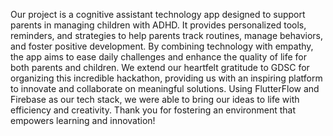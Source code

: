 Our project is a cognitive assistant technology app designed to support parents in managing children with ADHD. It provides personalized tools, reminders, and strategies to help parents track routines, manage behaviors, and foster positive development. By combining technology with empathy, the app aims to ease daily challenges and enhance the quality of life for both parents and children.
We extend our heartfelt gratitude to GDSC for organizing this incredible hackathon, providing us with an inspiring platform to innovate and collaborate on meaningful solutions. Using FlutterFlow and Firebase as our tech stack, we were able to bring our ideas to life with efficiency and creativity. Thank you for fostering an environment that empowers learning and innovation!
